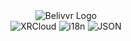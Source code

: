 <div align="center">
  <img src="https://avatars.githubusercontent.com/u/40684200?s=200&v=4" alt="Belivvr Logo" />
</div>

<div align="center">
  <img src="https://img.shields.io/badge/xrcloud-2F3134?style=for-the-badge&logoColor=white" alt="XRCloud" >
  <img src="https://img.shields.io/badge/i18n-00AFF0?style=for-the-badge&logoColor=white" alt="i18n" >
  <img src="https://img.shields.io/badge/json-5E5C5C?style=for-the-badge&logo=json&logoColor=white" alt="JSON" />
</div>
